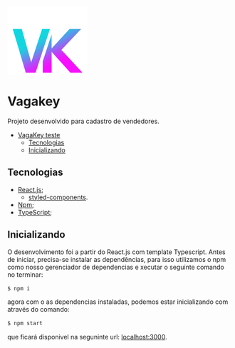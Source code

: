 ![Hortinja](https://github.com/Biahellens/vagakey/blob/main/src/assets/icons/vkIcon.svg)
#  Vagakey

Projeto desenvolvido para cadastro de vendedores.


- [VagaKey teste](#VagaKey)
  - [Tecnologias](#tecnologias)
  - [Inicializando](#inicializando)


## Tecnologias
- [React.js](https://react.dev/);
  - [styled-components](https://styled-components.com/).
- [Npm](https://www.npmjs.com/);
- [TypeScript](https://www.typescriptlang.org/);

## Inicializando

O desenvolvimento foi a partir do React.js com template Typescript. Antes de iniciar, precisa-se instalar as dependências, para isso utilizamos o npm como nosso gerenciador de dependencias e xecutar o seguinte comando no terminar:

```bash
$ npm i
```

agora com o as dependencias instaladas, podemos estar inicializando com através do comando:

```bash
$ npm start
```

que ficará disponivel na seguninte url: [localhost:3000](http://localhost:3000).
